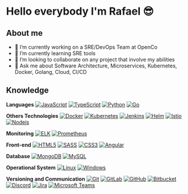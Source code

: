 # Hello everybody I'm Rafael  :sunglasses:

## About me
- 🔭 I’m currently working on a SRE/DevOps Team at OpenCo
- 🌱 I’m currently learning SRE tools
- 👯 I’m looking to collaborate on any project that involve my abilities
- 💬 Ask me about Software Architecture, Microservices, Kubernetes, Docker, Golang, Cloud, CI/CD

## Knowledge

**Languages**
[![JavaScript](https://img.shields.io/badge/-JavaScript-black?style=flat-square&logo=javascript&link=https://github.com/rafamttz/)](https://github.com/rafamttz/)
[![TypeScript](https://img.shields.io/badge/-TypeScript-007ACC?style=flat-square&logo=typescript&link=https://github.com/rafamttz/)](https://github.com/rafamttz/)
[![Python](https://img.shields.io/badge/-Python-afd0ea?style=flat-square&logo=Python&link=https://github.com/rafamttz/)](https://github.com/rafamttz/)
[![Go](https://img.shields.io/badge/-Go-add8e6?style=flat-square&logo=Go&link=https://github.com/rafamttz/)](https://github.com/rafamttz/)

**Others Technologies**
[![Docker](https://img.shields.io/badge/-Docker-black?style=flat-square&logo=docker&link=https://github.com/rafamttz/)](https://github.com/rafamttz/)
[![Kubernetes](https://img.shields.io/badge/-Kubernetes-add8e6?style=flat-square&logo=Kubernetes&link=https://github.com/rafamttz/)](https://github.com/rafamttz/)
[![Jenkins](https://img.shields.io/badge/-Jenkins-ededed?style=flat-square&logo=Jenkins&link=https://github.com/rafamttz/)](https://github.com/rafamttz/)
[![Helm](https://img.shields.io/badge/-Helm-277A9F?style=flat-square&logo=Helm&link=https://github.com/rafamttz/)](https://github.com/rafamttz/)
[![Istio](https://img.shields.io/badge/-Istio-277A9F?style=flat-square&logo=Istio&link=https://github.com/rafamttz/)](https://github.com/rafamttz/)
[![Nodejs](https://img.shields.io/badge/-Nodejs-black?style=flat-square&logo=Node.js&link=https://github.com/rafamttz/)](https://github.com/rafamttz/)

**Monitoring**
[![ELK](https://img.shields.io/badge/-ELK-ff69b4?style=flat-square&logo=ELK&link=https://github.com/rafamttz/)](https://github.com/rafamttz/)
[![Prometheus](https://img.shields.io/badge/-Prometheus-808080?style=flat-square&logo=Prometheus&link=https://github.com/rafamttz/)](https://github.com/rafamttz/)

**Front-end**
[![HTML5](https://img.shields.io/badge/-HTML5-E34F26?style=flat-square&logo=html5&logoColor=white&link=https://github.com/rafamttz/)](https://github.com/rafamttz/)
[![SASS](https://img.shields.io/badge/-SASS-ed9ac2?style=flat-square&logo=sass)](https://github.com/rafamttz/)
[![CSS3](https://img.shields.io/badge/-CSS3-1572B6?style=flat-square&logo=css3&link=https://github.com/rafamttz/)](https://github.com/rafamttz/)
[![Angular](https://img.shields.io/badge/-Angular-DD0031?style=flat-square&logo=Angular&link=https://github.com/rafamttz/)](https://github.com/rafamttz/)

**Database**
[![MongoDB](https://img.shields.io/badge/-MongoDB-black?style=flat-square&logo=mongodb&link=https://github.com/rafamttz/)](https://github.com/rafamttz/)
[![MySQL](https://img.shields.io/badge/-MySQL-a0c4db?style=flat-square&logo=mysql&link=https://github.com/rafamttz/)](https://github.com/rafamttz/)


**Operational System**
[![Linux](https://img.shields.io/badge/-Linux-333333?style=flat-square&logo=Linux&link=https://github.com/rafamttz/)](https://github.com/rafamttz/)
[![Windows](https://img.shields.io/badge/-Windows-0078D6?style=flat-square&logo=Windows&link=https://github.com/rafamttz/)](https://github.com/rafamttz/)


**Versioning and Communication**
[![Git](https://img.shields.io/badge/-Git-black?style=flat-square&logo=git&link=https://github.com/rafamttz/)](https://github.com/rafamttz/)
[![GitLab](https://img.shields.io/badge/-GitLab-FCA121?style=flat-square&logo=gitlab&link=https://github.com/rafamttz/)](https://github.com/rafamttz/)
[![GitHub](https://img.shields.io/badge/-GitHub-181717?style=flat-square&logo=github&link=https://github.com/rafamttz/)](https://github.com/rafamttz/)
[![Bitbucket](https://img.shields.io/badge/-Bitbucket-0052CC?style=flat-square&logo=bitbucket&link=https://github.com/rafamttz/)](https://github.com/rafamttz/)
[![Discord](https://img.shields.io/badge/-Discord-000000?style=flat-square&logo=Discord&link=https://github.com/rafamttz/)](https://github.com/rafamttz/)
[![Jira](https://img.shields.io/badge/-Jira-0052CC?style=flat-square&logo=Jira&link=https://github.com/rafamttz/)](https://github.com/rafamttz/)
[![Microsoft Teams](https://img.shields.io/badge/-MicrosoftTeams-6264A7?style=flat-square&logo=MicrosoftTeams&link=https://github.com/rafamttz/)](https://github.com/rafamttz/)

